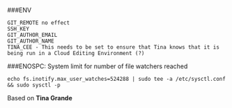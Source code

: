###ENV
```
GIT_REMOTE no effect
SSH_KEY
GIT_AUTHOR_EMAIL
GIT_AUTHOR_NAME
TINA_CEE - This needs to be set to ensure that Tina knows that it is being run in a Cloud Editing Environment (?)
```

###ENOSPC: System limit for number of file watchers reached

`echo fs.inotify.max_user_watches=524288 | sudo tee -a /etc/sysctl.conf && sudo sysctl -p`

Based on **Tina Grande** 